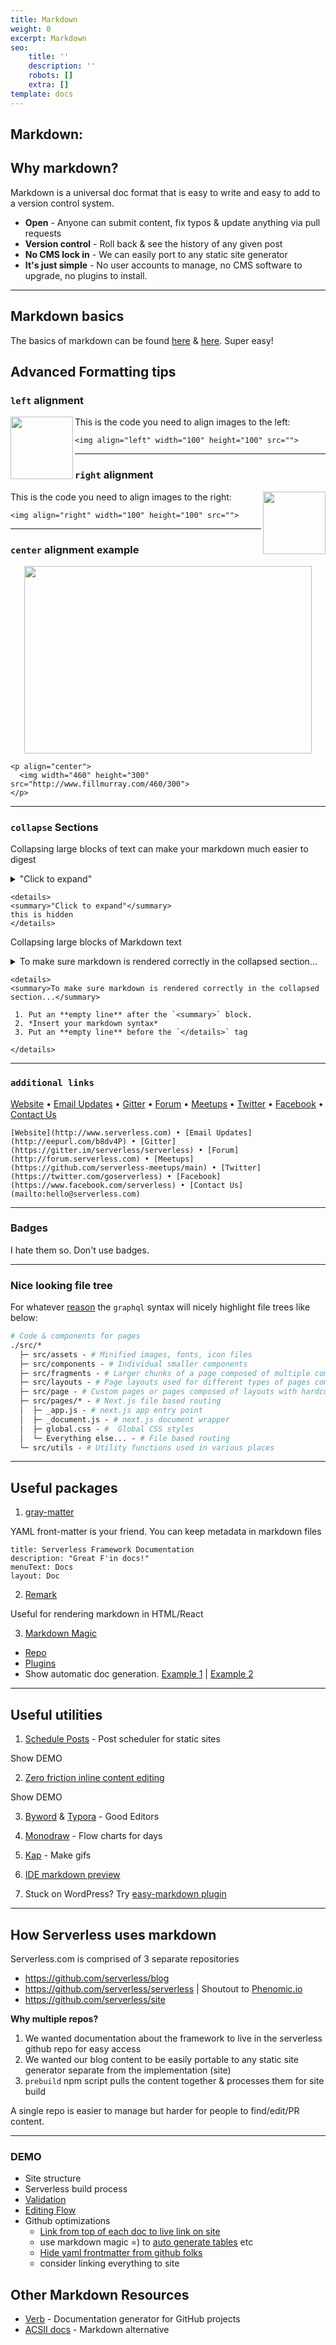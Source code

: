 ```yaml
---
title: Markdown
weight: 0
excerpt: Markdown
seo:
    title: ''
    description: ''
    robots: []
    extra: []
template: docs
---
```


## Markdown:

## Why markdown?

Markdown is a universal doc format that is easy to write and easy to add to a version control system.

-   **Open** - Anyone can submit content, fix typos & update anything via pull requests
-   **Version control** - Roll back & see the history of any given post
-   **No CMS lock in** - We can easily port to any static site generator
-   **It's just simple** - No user accounts to manage, no CMS software to upgrade, no plugins to install.

---

## Markdown basics

The basics of markdown can be found [here](https://guides.github.com/features/mastering-markdown/) & [here](https://daringfireball.net/projects/markdown/). Super easy!

## Advanced Formatting tips

### `left` alignment

<img align="left" width="100" height="100" src="">

This is the code you need to align images to the left:

```
<img align="left" width="100" height="100" src="">
```

---

### `right` alignment

<img align="right" width="100" height="100" src="">

This is the code you need to align images to the right:

```
<img align="right" width="100" height="100" src="">
```

---

### `center` alignment example

<p align="center">
  <img width="460" height="300" src="http://www.fillmurray.com/460/300">
</p>

```
<p align="center">
  <img width="460" height="300" src="http://www.fillmurray.com/460/300">
</p>
```

---

### `collapse` Sections

Collapsing large blocks of text can make your markdown much easier to digest

<details>
<summary>"Click to expand"</summary>
this is hidden block
</details>

```
<details>
<summary>"Click to expand"</summary>
this is hidden
</details>
```

Collapsing large blocks of Markdown text

<details>
<summary>To make sure markdown is rendered correctly in the collapsed section...</summary>

1.  Put an **empty line** after the `<summary>` block.
2.  _Insert your markdown syntax_
3.  Put an **empty line** before the `</details>` tag

</details>

```
<details>
<summary>To make sure markdown is rendered correctly in the collapsed section...</summary>

 1. Put an **empty line** after the `<summary>` block.
 2. *Insert your markdown syntax*
 3. Put an **empty line** before the `</details>` tag

</details>
```

---

### `additional links`

[Website](http://www.serverless.com) • [Email Updates](http://eepurl.com/b8dv4P) • [Gitter](https://gitter.im/serverless/serverless) • [Forum](http://forum.serverless.com) • [Meetups](https://github.com/serverless-meetups/main) • [Twitter](https://twitter.com/goserverless) • [Facebook](https://www.facebook.com/serverless) • [Contact Us](mailto:hello@serverless.com)

```
[Website](http://www.serverless.com) • [Email Updates](http://eepurl.com/b8dv4P) • [Gitter](https://gitter.im/serverless/serverless) • [Forum](http://forum.serverless.com) • [Meetups](https://github.com/serverless-meetups/main) • [Twitter](https://twitter.com/goserverless) • [Facebook](https://www.facebook.com/serverless) • [Contact Us](mailto:hello@serverless.com)
```

---

### Badges

I hate them so. Don't use badges.

---

### Nice looking file tree

For whatever [reason](https://twitter.com/alexdotjs/status/1421015442286596100) the `graphql` syntax will nicely highlight file trees like below:

```graphql
# Code & components for pages
./src/*
  ├─ src/assets - # Minified images, fonts, icon files
  ├─ src/components - # Individual smaller components
  ├─ src/fragments - # Larger chunks of a page composed of multiple components
  ├─ src/layouts - # Page layouts used for different types of pages composed of components and fragments
  ├─ src/page - # Custom pages or pages composed of layouts with hardcoded data components, fragments, & layouts
  ├─ src/pages/* - # Next.js file based routing
  │  ├─ _app.js - # next.js app entry point
  │  ├─ _document.js - # next.js document wrapper
  │  ├─ global.css - #  Global CSS styles
  │  └─ Everything else... - # File based routing
  └─ src/utils - # Utility functions used in various places
```

---

## Useful packages

1. [gray-matter](https://www.npmjs.com/package/gray-matter)

YAML front-matter is your friend. You can keep metadata in markdown files

```
title: Serverless Framework Documentation
description: "Great F'in docs!"
menuText: Docs
layout: Doc
```

2. [Remark](https://www.npmjs.com/package/remark)

Useful for rendering markdown in HTML/React

3. [Markdown Magic](https://github.com/DavidWells/markdown-magic)

-   [Repo](https://github.com/DavidWells/markdown-magic)
-   [Plugins](https://github.com/DavidWells/markdown-magic#plugins)
-   Show automatic doc generation. [Example 1](https://github.com/DavidWells/markdown-magic/blob/master/examples/generate-readme.js#L15-L23) | [Example 2](https://github.com/serverless/examples/blob/master/generate-readme.js#L71-L87)

---

## Useful utilities

1. [Schedule Posts](https://github.com/serverless/post-scheduler) - Post scheduler for static sites

Show DEMO

2. [Zero friction inline content editing](https://jekyll-anon.surge.sh/gods/2015/02/18/vesta.html)

Show DEMO

3. [Byword](https://bywordapp.com/) & [Typora](https://typora.io/) - Good Editors

4. [Monodraw](https://monodraw.helftone.com/) - Flow charts for days

5. [Kap](https://getkap.co/) - Make gifs

6. [IDE markdown preview](https://atom.io/packages/markdown-preview)

7. Stuck on WordPress? Try [easy-markdown plugin](https://github.com/DavidWells/easy-markdown)

---

## How Serverless uses markdown

Serverless.com is comprised of 3 separate repositories

-   https://github.com/serverless/blog
-   https://github.com/serverless/serverless | Shoutout to [Phenomic.io](https://phenomic.io/)
-   https://github.com/serverless/site

**Why multiple repos?**

1. We wanted documentation about the framework to live in the serverless github repo for easy access
2. We wanted our blog content to be easily portable to any static site generator separate from the implementation (site)
3. `prebuild` npm script pulls the content together & processes them for site build

A single repo is easier to manage but harder for people to find/edit/PR content.

---

### DEMO

-   Site structure
-   Serverless build process
-   [Validation](https://github.com/serverless/blog/blob/master/.travis.yml#L10)
-   [Editing Flow](https://serverless.com/framework/docs/providers/aws/cli-reference/deploy/)
-   Github optimizations
    -   [Link from top of each doc to live link on site](https://github.com/serverless/serverless/blob/master/docs/providers/aws/events/schedule.md)
    -   use markdown magic =) to [auto generate tables](https://github.com/serverless/examples) etc
    -   [Hide yaml frontmatter from github folks](https://github.com/serverless/serverless/blame/master/docs/providers/aws/events/schedule.md#L1-L7)
    -   consider linking everything to site

## Other Markdown Resources

-   [Verb](https://www.npmjs.com/package/verb) - Documentation generator for GitHub projects
-   [ACSII docs](http://asciidoctor.org/) - Markdown alternative
